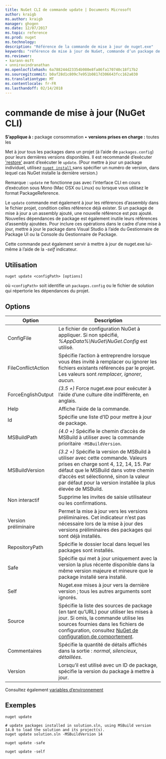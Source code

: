 ```yaml
---
title: NuGet CLI de commande update | Documents Microsoft
author: kraigb
ms.author: kraigb
manager: ghogen
ms.date: 12/07/2017
ms.topic: reference
ms.prod: nuget
ms.technology: 
description: "Référence de la commande de mise à jour de nuget.exe"
keywords: "référence de mise à jour de NuGet, commande d’un package de mise à jour"
ms.reviewer:
- karann-msft
- unniravindranathan
ms.openlocfilehash: 6a788244d23354b980e8fa86fa170740c18f17b2
ms.sourcegitcommit: b0af28d1c809c7e951b0817d306643fcc162a030
ms.translationtype: MT
ms.contentlocale: fr-FR
ms.lasthandoff: 02/14/2018
---
```

# <a name="update-command-nuget-cli"></a>commande de mise à jour (NuGet CLI)

**S’applique à :** package consommation &bullet; **versions prises en charge :** toutes les

Met à jour tous les packages dans un projet (à l’aide de `packages.config`) pour leurs dernières versions disponibles. Il est recommandé d’exécuter ['restore'](cli-ref-restore.md) avant d’exécuter le `update`. (Pour mettre à jour un package individuel, utilisez [ `nuget install` ](cli-ref-install.md) sans spécifier un numéro de version, dans lequel cas NuGet installe la dernière version.)

Remarque : `update` ne fonctionne pas avec l’interface CLI en cours d’exécution sous Mono (Mac OSX ou Linux) ou lorsque vous utilisez le format PackageReference.

Le `update` commande met également à jour les références d’assembly dans le fichier projet, condition celles référence déjà exister. Si un package de mise à jour a un assembly ajouté, une nouvelle référence est *pas* ajouté. Nouvelles dépendances de package est également inutile leurs références d’assembly ajoutées. Pour inclure ces opérations dans le cadre d’une mise à jour, mettre à jour le package dans Visual Studio à l’aide du Gestionnaire de Package UI ou la Console du Gestionnaire de Package.

Cette commande peut également servir à mettre à jour de nuget.exe lui-même à l’aide de la *-self* indicateur.

## <a name="usage"></a>Utilisation

```cli
nuget update <configPath> [options]
```

où `<configPath>` soit identifie un `packages.config` ou le fichier de solution qui répertorie les dépendances du projet.

## <a name="options"></a>Options

| Option | Description |
| --- | --- |
| ConfigFile | Le fichier de configuration NuGet à appliquer. Si non spécifié, *%AppData%\NuGet\NuGet.Config* est utilisé. |
| FileConflictAction | Spécifie l’action à entreprendre lorsque vous êtes invité à remplacer ou ignorer les fichiers existants référencés par le projet. Les valeurs sont *remplacer, ignorer, aucun*. |
| ForceEnglishOutput | *(3.5 +)*  Force nuget.exe pour exécuter à l’aide d’une culture dite indifférente, en anglais. |
| Help | Affiche l’aide de la commande. |
| Id | Spécifie une liste d’ID pour mettre à jour de package. |
| MSBuildPath | *(4.0 +)*  Spécifie le chemin d’accès de MSBuild à utiliser avec la commande prioritaire `-MSBuildVersion`. |
| MSBuildVersion | *(3.2 +)*  Spécifie la version de MSBuild à utiliser avec cette commande. Valeurs prises en charge sont 4, 12, 14, 15. Par défaut que le MSBuild dans votre chemin d’accès est sélectionné, sinon la valeur par défaut pour la version installée la plus élevée de MSBuild. |
| Non interactif | Supprime les invites de saisie utilisateur ou les confirmations. |
| Version préliminaire | Permet la mise à jour vers les versions préliminaires. Cet indicateur n’est pas nécessaire lors de la mise à jour des versions préliminaires des packages qui sont déjà installés. |
| RepositoryPath | Spécifie le dossier local dans lequel les packages sont installés. |
| Safe | Spécifie qui met à jour uniquement avec la version la plus récente disponible dans la même version majeure et mineure que le package installé sera installé. |
| Self | Nuget.exe mises à jour vers la dernière version ; tous les autres arguments sont ignorés. |
| Source | Spécifie la liste des sources de package (en tant qu’URL) pour utiliser les mises à jour. Si omis, la commande utilise les sources fournies dans les fichiers de configuration, consultez [NuGet de configuration de comportement](../consume-packages/configuring-nuget-behavior.md). |
| Commentaires | Spécifie la quantité de détails affichés dans la sortie : *normal*, *silencieux*, *détaillées*. |
| Version | Lorsqu’il est utilisé avec un ID de package, spécifie la version du package à mettre à jour. |

Consultez également [variables d’environnement](cli-ref-environment-variables.md)

## <a name="examples"></a>Exemples

```cli
nuget update

# update packages installed in solution.sln, using MSBuild version 14.0 to load the solution and its project(s).
nuget update solution.sln -MSBuildVersion 14

nuget update -safe

nuget update -self
```
